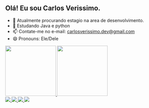 ## Olá! Eu sou Carlos Verissimo.

- 🔭 Atualmente procurando estagio na area de desenvolvimento.
- 🌱 Estudando Java e python
- 📫 Contate-me no e-mail: carlosverissimo.dev@gmail.com
- 😄 Pronouns: Ele/Dele

<div>
  <a href="https://github.com/CarlosVerissimoDev">
   <img height="160cm" src="https://github-readme-stats.vercel.app/api?username=CarlosVerissimoDev&show_icons=true&theme=great-gatsby&include_all_commits=true&count_private=true"/>
   <img height="160cm" src="https://github-readme-stats.vercel.app/api/top-langs/?username=CarlosVerissimoDev&layout=compact&langs_count=16&theme=great-gatsby"/>
</div>
  
<div>
  <img src="https://img.icons8.com/dusk/40/000000/python.png"/>
  <img src="https://img.icons8.com/dusk/40/000000/java-coffee-cup-logo.png"/>
  <img src="https://img.icons8.com/dusk/40/000000/c-plus-plus.png"/>
  <img src="https://img.icons8.com/dusk/40/000000/linux.png"/>
</div>
